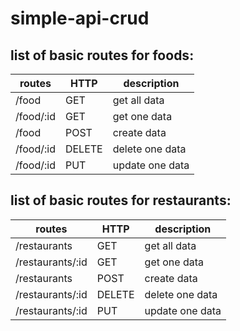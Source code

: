 # simple-api-crud

## list of basic routes for foods:

| routes        | HTTP   | description     |
|---------------|--------|-----------------|
| /food     | GET    | get all data    |
| /food/:id | GET    | get one data    |
| /food     | POST   | create data     |
| /food/:id | DELETE | delete one data |
| /food/:id | PUT    | update one data |

## list of basic routes for restaurants:

| routes        | HTTP   | description     |
|---------------|--------|-----------------|
| /restaurants     | GET    | get all data    |
| /restaurants/:id | GET    | get one data    |
| /restaurants     | POST   | create data     |
| /restaurants/:id | DELETE | delete one data |
| /restaurants/:id | PUT    | update one data |
